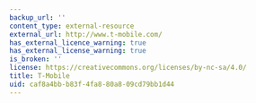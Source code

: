 ```yaml
---
backup_url: ''
content_type: external-resource
external_url: http://www.t-mobile.com/
has_external_licence_warning: true
has_external_license_warning: true
is_broken: ''
license: https://creativecommons.org/licenses/by-nc-sa/4.0/
title: T-Mobile
uid: caf8a4bb-b83f-4fa8-80a8-09cd79bb1d44
---
```

